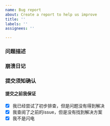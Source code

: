 ```yaml
---
name: Bug report
about: Create a report to help us improve
title: ''
labels: ''
assignees: ''

---
```


### 问题描述


### 崩溃日记


### 提交须知确认
#### 提交之前我保证
- [x] 我已经尝试了初步排查，但是问题没有得到解决
- [x] 我查阅了之前的issue，但是没有找到解决方案
- [x] 我不是闪电
